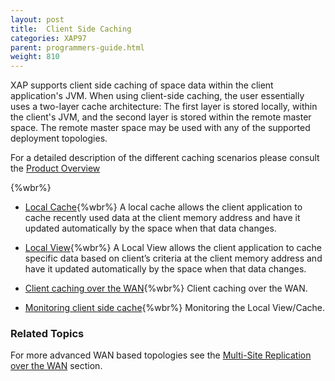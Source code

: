 ```yaml
---
layout: post
title:  Client Side Caching
categories: XAP97
parent: programmers-guide.html
weight: 810
---
```



XAP supports client side caching of space data within the client application's JVM. When using client-side caching, the user essentially uses a two-layer cache architecture: The first layer is stored locally, within the client's JVM, and the second layer is stored within the remote master space. The remote master space may be used with any of the supported deployment topologies.

For a detailed description of the different caching scenarios please consult the [Product Overview](/product_overview/caching-scenarios.html)

{%wbr%}

- [Local Cache](./local-cache.html){%wbr%}
A local cache allows the client application to cache recently used data at the client memory address and have it updated automatically by the space when that data changes.

- [Local View](./local-view.html){%wbr%}
A Local View allows the client application to cache specific data based on client’s criteria at the client memory address and have it updated automatically by the space when that data changes.

- [Client caching over the WAN](./client-side-caching-over-the-wan.html){%wbr%}
Client caching over the WAN.

- [Monitoring client side cache](./monitoring-the-client-side-cache.html){%wbr%}
Monitoring the Local View/Cache.


### Related Topics

For more advanced WAN based topologies see the [Multi-Site Replication over the WAN](./multi-site-replication-over-the-wan.html) section.



